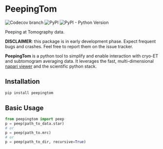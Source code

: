 # PeepingTom

![Codecov branch](https://img.shields.io/codecov/c/github/gutsche-lab/peepingtom/master?label=codecov)
![PyPI](https://img.shields.io/pypi/v/peepingtom)
![PyPI - Python Version](https://img.shields.io/pypi/pyversions/peepingtom)

Peeping at Tomography data.

**DISCLAIMER**: this package is in early development phase. Expect frequent bugs and crashes. Feel free to report them on the issue tracker.

**PeepingTom** is a python tool to simplify and enable interaction with cryo-ET and subtomogram averaging data. It leverages the fast, multi-dimensional [napari viewer](https://github.com/napari/napari) and the scientific python stack.

## Installation

```bash
pip install peepingtom
```

## Basic Usage

```python
from peepingtom import peep
p = peep(path_to_data.star)
# or
p = peep(path_to.mrc)
# or
p = peep(path_to_dir, recursive=True)
```
